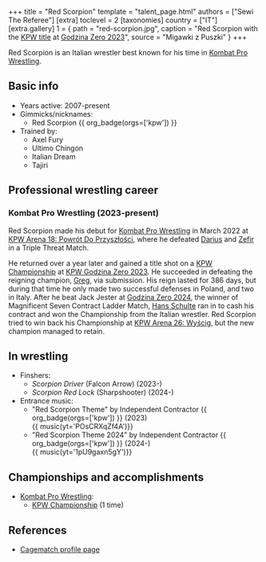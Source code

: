 +++
title = "Red Scorpion"
template = "talent_page.html"
authors = ["Sewi The Referee"]
[extra]
toclevel = 2
[taxonomies]
country = ["IT"]
[extra.gallery]
1 = { path = "red-scorpion.jpg", caption = "Red Scorpion with the [KPW title](@/c/kpw-championship.md) at [Godzina Zero 2023](@/e/kpw/2023-08-18-kpw-godzina-zero-2023.md)", source = "Migawki z Puszki" }
+++

Red Scorpion is an Italian wrestler best known for his time in [Kombat Pro Wrestling](@/o/kpw.md).

## Basic info
* Years active: 2007-present
* Gimmicks/nicknames:
  - Red Scorpion {{ org_badge(orgs=['kpw']) }}
* Trained by:
  - Axel Fury
  - Ultimo Chingon
  - Italian Dream
  - Tajiri

## Professional wrestling career

### Kombat Pro Wrestling (2023-present)

Red Scorpion made his debut for [Kombat Pro Wrestling](@/o/kpw.md) in March 2022 at [KPW Arena 18: Powrót Do Przyszłości](@/e/kpw/2022-03-18-kpw-arena-18.md), where he defeated [Darius](@/w/darius.md) and [Zefir](@/w/zefir.md) in a Triple Threat Match.

He returned over a year later and gained a title shot on a [KPW Championship](@/c/kpw-championship.md) at [KPW Godzina Zero 2023](@/e/kpw/2023-08-18-kpw-godzina-zero-2023.md). He succeeded in defeating the reigning champion, [Greg](@/w/greg.md), via submission. His reign lasted for 386 days, but during that time he only made two successful defenses in Poland, and two in Italy. After he beat Jack Jester at [Godzina Zero 2024](@/e/kpw/2024-09-07-kpw-godzina-zero-2024.md), the winner of Magnificent Seven Contract Ladder Match, [Hans Schulte](@/w/hans-schulte.md) ran in to cash his contract and won the Championship from the Italian wrestler. Red Scorpion tried to win back his Championship at [KPW Arena 26: Wyścig](@/e/kpw/2024-11-15-kpw-arena-26.md), but the new champion managed to retain.

## In wrestling

* Finshers:
  - _Scorpion Driver_ (Falcon Arrow) (2023-)
  - _Scorpion Red Lock_ (Sharpshooter) (2024-)
* Entrance music:
  - "Red Scorpion Theme" by Independent Contractor
 {{ org_badge(orgs=['kpw']) }} (2023) <br>
 {{ music(yt='POsCRXqZf4A')}}
  - "Red Scorpion Theme 2024" by Independent Contractor
 {{ org_badge(orgs=['kpw']) }} (2024-) <br>
 {{ music(yt='1pU9gaxn5gY')}}

## Championships and accomplishments

* [Kombat Pro Wrestling](@/o/kpw.md):
  - [KPW Championship](@/c/kpw-championship.md) (1 time)

## References

* [Cagematch profile page](https://www.cagematch.net/?id=2&nr=17493)
